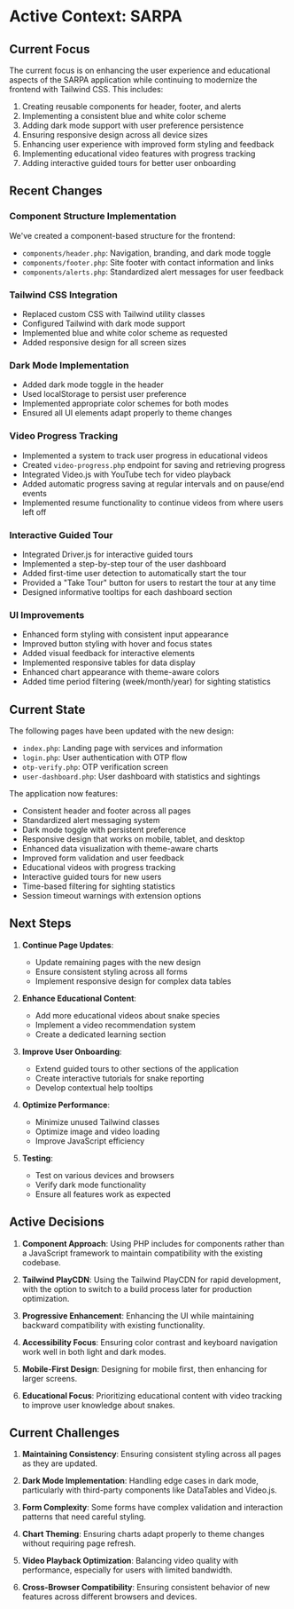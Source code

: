 # Active Context: SARPA

## Current Focus

The current focus is on enhancing the user experience and educational aspects of the SARPA application while continuing to modernize the frontend with Tailwind CSS. This includes:

1. Creating reusable components for header, footer, and alerts
2. Implementing a consistent blue and white color scheme
3. Adding dark mode support with user preference persistence
4. Ensuring responsive design across all device sizes
5. Enhancing user experience with improved form styling and feedback
6. Implementing educational video features with progress tracking
7. Adding interactive guided tours for better user onboarding

## Recent Changes

### Component Structure Implementation

We've created a component-based structure for the frontend:

- `components/header.php`: Navigation, branding, and dark mode toggle
- `components/footer.php`: Site footer with contact information and links
- `components/alerts.php`: Standardized alert messages for user feedback

### Tailwind CSS Integration

- Replaced custom CSS with Tailwind utility classes
- Configured Tailwind with dark mode support
- Implemented blue and white color scheme as requested
- Added responsive design for all screen sizes

### Dark Mode Implementation

- Added dark mode toggle in the header
- Used localStorage to persist user preference
- Implemented appropriate color schemes for both modes
- Ensured all UI elements adapt properly to theme changes

### Video Progress Tracking

- Implemented a system to track user progress in educational videos
- Created `video-progress.php` endpoint for saving and retrieving progress
- Integrated Video.js with YouTube tech for video playback
- Added automatic progress saving at regular intervals and on pause/end events
- Implemented resume functionality to continue videos from where users left off

### Interactive Guided Tour

- Integrated Driver.js for interactive guided tours
- Implemented a step-by-step tour of the user dashboard
- Added first-time user detection to automatically start the tour
- Provided a "Take Tour" button for users to restart the tour at any time
- Designed informative tooltips for each dashboard section

### UI Improvements

- Enhanced form styling with consistent input appearance
- Improved button styling with hover and focus states
- Added visual feedback for interactive elements
- Implemented responsive tables for data display
- Enhanced chart appearance with theme-aware colors
- Added time period filtering (week/month/year) for sighting statistics

## Current State

The following pages have been updated with the new design:

- `index.php`: Landing page with services and information
- `login.php`: User authentication with OTP flow
- `otp-verify.php`: OTP verification screen
- `user-dashboard.php`: User dashboard with statistics and sightings

The application now features:

- Consistent header and footer across all pages
- Standardized alert messaging system
- Dark mode toggle with persistent preference
- Responsive design that works on mobile, tablet, and desktop
- Enhanced data visualization with theme-aware charts
- Improved form validation and user feedback
- Educational videos with progress tracking
- Interactive guided tours for new users
- Time-based filtering for sighting statistics
- Session timeout warnings with extension options

## Next Steps

1. **Continue Page Updates**:

   - Update remaining pages with the new design
   - Ensure consistent styling across all forms
   - Implement responsive design for complex data tables

2. **Enhance Educational Content**:

   - Add more educational videos about snake species
   - Implement a video recommendation system
   - Create a dedicated learning section

3. **Improve User Onboarding**:

   - Extend guided tours to other sections of the application
   - Create interactive tutorials for snake reporting
   - Develop contextual help tooltips

4. **Optimize Performance**:

   - Minimize unused Tailwind classes
   - Optimize image and video loading
   - Improve JavaScript efficiency

5. **Testing**:
   - Test on various devices and browsers
   - Verify dark mode functionality
   - Ensure all features work as expected

## Active Decisions

1. **Component Approach**: Using PHP includes for components rather than a JavaScript framework to maintain compatibility with the existing codebase.

2. **Tailwind PlayCDN**: Using the Tailwind PlayCDN for rapid development, with the option to switch to a build process later for production optimization.

3. **Progressive Enhancement**: Enhancing the UI while maintaining backward compatibility with existing functionality.

4. **Accessibility Focus**: Ensuring color contrast and keyboard navigation work well in both light and dark modes.

5. **Mobile-First Design**: Designing for mobile first, then enhancing for larger screens.

6. **Educational Focus**: Prioritizing educational content with video tracking to improve user knowledge about snakes.

## Current Challenges

1. **Maintaining Consistency**: Ensuring consistent styling across all pages as they are updated.

2. **Dark Mode Implementation**: Handling edge cases in dark mode, particularly with third-party components like DataTables and Video.js.

3. **Form Complexity**: Some forms have complex validation and interaction patterns that need careful styling.

4. **Chart Theming**: Ensuring charts adapt properly to theme changes without requiring page refresh.

5. **Video Playback Optimization**: Balancing video quality with performance, especially for users with limited bandwidth.

6. **Cross-Browser Compatibility**: Ensuring consistent behavior of new features across different browsers and devices.
